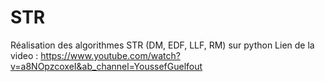 # STR
Réalisation des algorithmes STR (DM, EDF, LLF, RM) sur python
Lien de la video : https://www.youtube.com/watch?v=a8NOpzcoxeI&ab_channel=YoussefGuelfout

